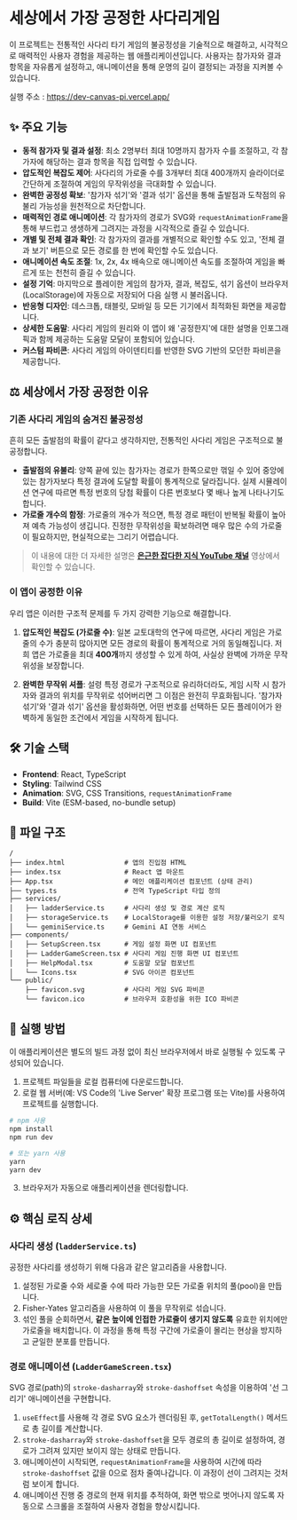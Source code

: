 # 세상에서 가장 공정한 사다리게임

이 프로젝트는 전통적인 사다리 타기 게임의 불공정성을 기술적으로 해결하고, 시각적으로 매력적인 사용자 경험을 제공하는 웹 애플리케이션입니다. 사용자는 참가자와 결과 항목을 자유롭게 설정하고, 애니메이션을 통해 운명의 길이 결정되는 과정을 지켜볼 수 있습니다.

실행 주소 : https://dev-canvas-pi.vercel.app/

## ✨ 주요 기능

- **동적 참가자 및 결과 설정**: 최소 2명부터 최대 10명까지 참가자 수를 조절하고, 각 참가자에 해당하는 결과 항목을 직접 입력할 수 있습니다.
- **압도적인 복잡도 제어**: 사다리의 가로줄 수를 3개부터 최대 400개까지 슬라이더로 간단하게 조절하여 게임의 무작위성을 극대화할 수 있습니다.
- **완벽한 공정성 확보**: '참가자 섞기'와 '결과 섞기' 옵션을 통해 출발점과 도착점의 유불리 가능성을 원천적으로 차단합니다.
- **매력적인 경로 애니메이션**: 각 참가자의 경로가 SVG와 `requestAnimationFrame`을 통해 부드럽고 생생하게 그려지는 과정을 시각적으로 즐길 수 있습니다.
- **개별 및 전체 결과 확인**: 각 참가자의 결과를 개별적으로 확인할 수도 있고, '전체 결과 보기' 버튼으로 모든 경로를 한 번에 확인할 수도 있습니다.
- **애니메이션 속도 조절**: 1x, 2x, 4x 배속으로 애니메이션 속도를 조절하여 게임을 빠르게 또는 천천히 즐길 수 있습니다.
- **설정 기억**: 마지막으로 플레이한 게임의 참가자, 결과, 복잡도, 섞기 옵션이 브라우저(LocalStorage)에 자동으로 저장되어 다음 실행 시 불러옵니다.
- **반응형 디자인**: 데스크톱, 태블릿, 모바일 등 모든 기기에서 최적화된 화면을 제공합니다.
- **상세한 도움말**: 사다리 게임의 원리와 이 앱이 왜 '공정한지'에 대한 설명을 인포그래픽과 함께 제공하는 도움말 모달이 포함되어 있습니다.
- **커스텀 파비콘**: 사다리 게임의 아이덴티티를 반영한 SVG 기반의 모던한 파비콘을 제공합니다.

## ⚖️ 세상에서 가장 공정한 이유

### 기존 사다리 게임의 숨겨진 불공정성

흔히 모든 출발점의 확률이 같다고 생각하지만, 전통적인 사다리 게임은 구조적으로 불공정합니다.

-   **출발점의 유불리**: 양쪽 끝에 있는 참가자는 경로가 한쪽으로만 꺾일 수 있어 중앙에 있는 참가자보다 특정 결과에 도달할 확률이 통계적으로 달라집니다. 실제 시뮬레이션 연구에 따르면 특정 번호의 당첨 확률이 다른 번호보다 몇 배나 높게 나타나기도 합니다.
-   **가로줄 개수의 함정**: 가로줄의 개수가 적으면, 특정 경로 패턴이 반복될 확률이 높아져 예측 가능성이 생깁니다. 진정한 무작위성을 확보하려면 매우 많은 수의 가로줄이 필요하지만, 현실적으로는 그리기 어렵습니다.

> 이 내용에 대한 더 자세한 설명은 **[은근한 잡다한 지식 YouTube 채널](https://www.youtube.com/watch?v=BRaNXWYKDuo)** 영상에서 확인할 수 있습니다.

### 이 앱이 공정한 이유

우리 앱은 이러한 구조적 문제를 두 가지 강력한 기능으로 해결합니다.

1.  **압도적인 복잡도 (가로줄 수)**: 일본 교토대학의 연구에 따르면, 사다리 게임은 가로줄의 수가 충분히 많아지면 모든 경로의 확률이 통계적으로 거의 동일해집니다. 저희 앱은 가로줄을 최대 **400개**까지 생성할 수 있게 하여, 사실상 완벽에 가까운 무작위성을 보장합니다.

2.  **완벽한 무작위 셔플**: 설령 특정 경로가 구조적으로 유리하더라도, 게임 시작 시 참가자와 결과의 위치를 무작위로 섞어버리면 그 이점은 완전히 무효화됩니다. '참가자 섞기'와 '결과 섞기' 옵션을 활성화하면, 어떤 번호를 선택하든 모든 플레이어가 완벽하게 동일한 조건에서 게임을 시작하게 됩니다.

## 🛠️ 기술 스택

-   **Frontend**: React, TypeScript
-   **Styling**: Tailwind CSS
-   **Animation**: SVG, CSS Transitions, `requestAnimationFrame`
-   **Build**: Vite (ESM-based, no-bundle setup)

## 📂 파일 구조

```
/
├── index.html               # 앱의 진입점 HTML
├── index.tsx                # React 앱 마운트
├── App.tsx                  # 메인 애플리케이션 컴포넌트 (상태 관리)
├── types.ts                 # 전역 TypeScript 타입 정의
├── services/
│   ├── ladderService.ts     # 사다리 생성 및 경로 계산 로직
│   ├── storageService.ts    # LocalStorage를 이용한 설정 저장/불러오기 로직
│   └── geminiService.ts     # Gemini AI 연동 서비스
├── components/
│   ├── SetupScreen.tsx      # 게임 설정 화면 UI 컴포넌트
│   ├── LadderGameScreen.tsx # 사다리 게임 진행 화면 UI 컴포넌트
│   ├── HelpModal.tsx        # 도움말 모달 컴포넌트
│   └── Icons.tsx            # SVG 아이콘 컴포넌트
└── public/
    ├── favicon.svg          # 사다리 게임 SVG 파비콘
    └── favicon.ico          # 브라우저 호환성을 위한 ICO 파비콘
```

## 🚀 실행 방법

이 애플리케이션은 별도의 빌드 과정 없이 최신 브라우저에서 바로 실행될 수 있도록 구성되어 있습니다.

1.  프로젝트 파일들을 로컬 컴퓨터에 다운로드합니다.
2.  로컬 웹 서버(예: VS Code의 'Live Server' 확장 프로그램 또는 Vite)를 사용하여 프로젝트를 실행합니다.
   ```bash
   # npm 사용
   npm install
   npm run dev
   
   # 또는 yarn 사용
   yarn
   yarn dev
   ```
3.  브라우저가 자동으로 애플리케이션을 렌더링합니다.

## ⚙️ 핵심 로직 상세

### 사다리 생성 (`ladderService.ts`)

공정한 사다리를 생성하기 위해 다음과 같은 알고리즘을 사용합니다.
1.  설정된 가로줄 수와 세로줄 수에 따라 가능한 모든 가로줄 위치의 풀(pool)을 만듭니다.
2.  Fisher-Yates 알고리즘을 사용하여 이 풀을 무작위로 섞습니다.
3.  섞인 풀을 순회하면서, **같은 높이에 인접한 가로줄이 생기지 않도록** 유효한 위치에만 가로줄을 배치합니다. 이 과정을 통해 특정 구간에 가로줄이 몰리는 현상을 방지하고 균일한 분포를 만듭니다.

### 경로 애니메이션 (`LadderGameScreen.tsx`)

SVG 경로(path)의 `stroke-dasharray`와 `stroke-dashoffset` 속성을 이용하여 '선 그리기' 애니메이션을 구현합니다.

1.  `useEffect`를 사용해 각 경로 SVG 요소가 렌더링된 후, `getTotalLength()` 메서드로 총 길이를 계산합니다.
2.  `stroke-dasharray`와 `stroke-dashoffset`을 모두 경로의 총 길이로 설정하여, 경로가 그려져 있지만 보이지 않는 상태로 만듭니다.
3.  애니메이션이 시작되면, `requestAnimationFrame`을 사용하여 시간에 따라 `stroke-dashoffset` 값을 0으로 점차 줄여나갑니다. 이 과정이 선이 그려지는 것처럼 보이게 합니다.
4.  애니메이션 진행 중 경로의 현재 위치를 추적하여, 화면 밖으로 벗어나지 않도록 자동으로 스크롤을 조절하여 사용자 경험을 향상시킵니다.
